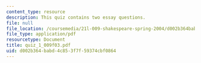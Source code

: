 ```yaml
---
content_type: resource
description: This quiz contains two essay questions.
file: null
file_location: /coursemedia/21l-009-shakespeare-spring-2004/d002b364babd4c853f7f59374cbf0864_quiz_1_009f03.pdf
file_type: application/pdf
resourcetype: Document
title: quiz_1_009f03.pdf
uid: d002b364-babd-4c85-3f7f-59374cbf0864
---
```

